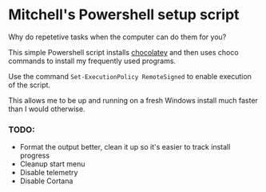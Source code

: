 # Mitchell's Powershell setup script

Why do repetetive tasks when the computer can do them for you?

This simple Powershell script installs [chocolatey](https://chocolatey.org/) and then uses choco commands to install my frequently used programs.

Use the command `Set-ExecutionPolicy RemoteSigned` to enable execution of the script.

This allows me to be up and running on a fresh Windows install much faster than I would otherwise.

### TODO:

* Format the output better, clean it up so it's easier to track install progress
* Cleanup start menu
* Disable telemetry
* Disable Cortana
